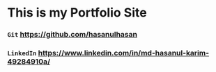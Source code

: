 # This is my Portfolio Site

### `Git` https://github.com/hasanulhasan 
### `LinkedIn` https://www.linkedin.com/in/md-hasanul-karim-49284910a/